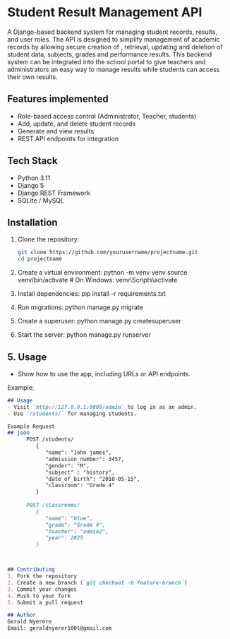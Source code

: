 # Student Result Management API

A Django-based backend system for managing student records, results, and user roles.
The API is designed  to simplify management of academic records by allowing secure creation of , retrieval, updating and deletion of student data, subjects, grades and performance results.
This backend system can be integrated into the school portal to give teachers and administrators an easy way to manage results while students can access their own results.

## Features implemented
- Role-based access control  (Administrator, Teacher, students)
- Add, update, and delete student records
- Generate and view results
- REST API endpoints for integration

## Tech Stack
- Python 3.11
- Django 5
- Django REST Framework
- SQLite / MySQL

## Installation
1. Clone the repository:
   ```bash
   git clone https://github.com/yourusername/projectname.git
   cd projectname

2. Create a virtual environment:
python -m venv venv
source venv/bin/activate  # On Windows: venv\Scripts\activate
3. Install dependencies:
pip install -r requirements.txt

4. Run migrations:
python manage.py migrate

5. Create a superuser:
python manage.py createsuperuser

6. Start the server:
python manage.py runserver


## **5. Usage**
- Show how to use the app, including URLs or API endpoints.

Example:
```markdown
## Usage
- Visit `http://127.0.0.1:8000/admin` to log in as an admin.
- Use `/students/` for managing students.

Example Request
## json  
      POST /students/       
         {
            "name": "John james",
            "admission_number": 3457,
            "gender": "M",
            "subject" : "history",
            "date_of_birth": "2010-05-15",
            "classroom": "Grade 4"
         }
      
      POST /classrooms/ 
         {
            "name": "blue",
            "grade": "Grade 4",
            "teacher": "admin2",
            "year": 2025
         }



## Contributing
1. Fork the repository
2. Create a new branch (`git checkout -b feature-branch`)
3. Commit your changes
4. Push to your fork
5. Submit a pull request

## Author
Gerald Nyerere  
Email: geraldnyerer100l@gmail.com
